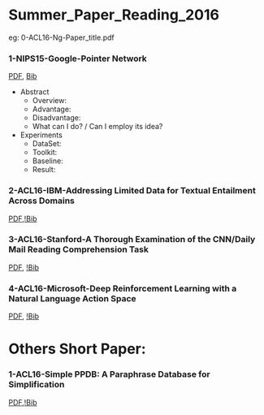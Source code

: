 # Summer_Paper_Reading_2016
eg: 0-ACL16-Ng-Paper_title.pdf


### 1-NIPS15-Google-Pointer Network
  [PDF](http://papers.nips.cc/paper/5866-pointer-networks.pdf), [Bib](https://papers.nips.cc/paper/5866-pointer-networks/bibtex)
    
- Abstract
  - Overview:
  - Advantage:
  - Disadvantage:
  - What can I do? / Can I employ its idea?
- Experiments
  - DataSet:
  - Toolkit:
  - Baseline:
  - Result:

### 2-ACL16-IBM-Addressing Limited Data for Textual Entailment Across Domains
  [PDF](https://arxiv.org/pdf/1606.02638v1.pdf),[!Bib](~)

### 3-ACL16-Stanford-A Thorough Examination of the CNN/Daily Mail Reading Comprehension Task
  [PDF](https://arxiv.org/abs/1606.02858), [!Bib](~)


### 4-ACL16-Microsoft-Deep Reinforcement Learning with a Natural Language Action Space
  [PDF](http://arxiv.org/pdf/1511.04636v5.pdf), [!Bib](~)


# Others Short Paper:

### 1-ACL16-Simple PPDB: A Paraphrase Database for Simplification
  [PDF](http://cis.upenn.edu/~ccb/publications/simple-ppdb.pdf),[!Bib](~)



